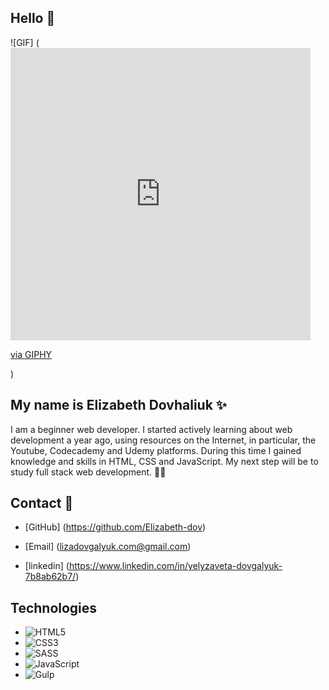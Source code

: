 ## Hello 👋

![GIF] (<iframe src="https://giphy.com/embed/du3J3cXyzhj75IOgvA" width="480" height="468" style="" frameBorder="0" class="giphy-embed" allowFullScreen></iframe><p><a href="https://giphy.com/gifs/devrock-code-edr-escueladevrock-du3J3cXyzhj75IOgvA">via GIPHY</a></p>)
## My name is **Elizabeth Dovhaliuk** ✨

I am a beginner web developer. I started actively learning about web development a year ago, using resources on the Internet, in particular, the   Youtube, Codecademy and Udemy platforms. During this time I gained knowledge and skills in HTML, CSS and JavaScript. My next step will be to study full stack web development. 👩🏼

## Contact 📩
- [GitHub] (https://github.com/Elizabeth-dov)
  
- [Email] (lizadovgalyuk.com@gmail.com)

- [linkedin] (https://www.linkedin.com/in/yelyzaveta-dovgalyuk-7b8ab62b7/)

## Technologies

- ![HTML5](https://img.shields.io/badge/HTML5-E34F26?style=for-the-badge&logo=html5&logoColor=white)
- ![CSS3](https://img.shields.io/badge/CSS3-1572B6?style=for-the-badge&logo=css3&logoColor=white)
- ![SASS](https://img.shields.io/badge/SASS-CC6699?style=for-the-badge&logo=sass&logoColor=white)
- ![JavaScript](https://img.shields.io/badge/JavaScript-F7DF1E?style=for-the-badge&logo=javascript&logoColor=black)
- ![Gulp](https://img.shields.io/badge/-Gulp-CF4647?logo=gulp&logoColor=white&style=flat)

